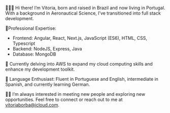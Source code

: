 🙋🏼‍♀️ Hi there! I’m Vitoria, born and raised in Brazil and now living in Portugal. With a background in Aeronautical Science, I’ve transitioned into full stack development.

🔹Professional Expertise:
 - Frontend: Angular, React, Next.js, JavaScript (ES6), HTML, CSS, Typescript
 - Backend: NodeJS, Express, Java
 - Database: MongoDB

🔹 Currently delving into AWS to expand my cloud computing skills and enhance my development toolkit.

💬 Language Enthusiast:
Fluent in Portuguese and English, intermediate in Spanish, and currently learning German.

🤝🏼 I’m always interested in meeting new people and exploring new opportunities. Feel free to connect or reach out to me at vitoriaborba@icloud.com.

<!--
**vitoriaborba/vitoriaborba** is a ✨ _special_ ✨ repository because its `README.md` (this file) appears on your GitHub profile.

Here are some ideas to get you started:

- 🔭 I’m currently working on ...
- 🌱 I’m currently learning ...
- 👯 I’m looking to collaborate on ...
- 🤔 I’m looking for help with ...
- 💬 Ask me about ...
- 📫 How to reach me: ...
- 😄 Pronouns: ...
- ⚡ Fun fact: ...
-->

